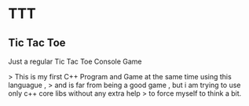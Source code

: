 # TTT
## Tic Tac Toe 
<p>Just a regular Tic Tac Toe Console Game</p>
> This is my first C++ Program and Game at the same time using this languague ,
> and is far from being a good game , but i am trying to use only c++ core libs without any extra help
> to force myself to think a bit. 
